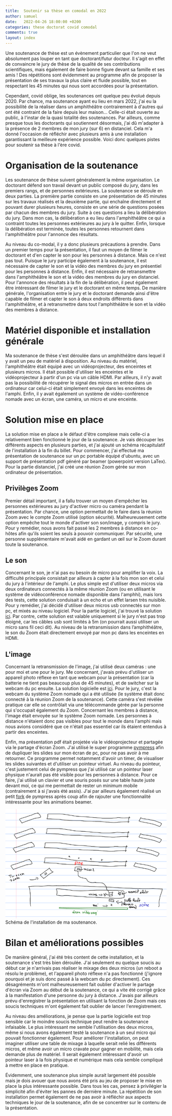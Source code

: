 ```yaml
---
title:  Soutenir sa thèse en comodal en 2022
author: samuel
date:   2022-04-26 18:00:00 +0200
categories: these doctorat covid comodal
comments: true
layout: index
---
```


Une soutenance de thèse est un évènement particulier que l'on ne veut absolument pas louper en tant que doctorant/futur docteur. Il s'agit en effet de convaincre le jury de thèse de la qualité de ses contributions scientifiques, mais également de faire bonne figure devant sa famille et ses amis ! Des répétitions sont évidemment au programme afin de proposer la présentation de ses travaux la plus claire et fluide possible, tout en respectant les 45 minutes qui nous sont accordées pour la présentation.

Cependant, covid oblige, les soutenances ont quelque peu évolué depuis 2020. Par chance, ma soutenance ayant eu lieu en mars 2022, j'ai eu la possibilité de la réaliser dans un amphithéâtre contrairement à d'autres qui ont été contraint de la faire depuis leur maison... Celle-ci était ouverte au public, à l'instar de la quasi totalité des soutenances. Par ailleurs, comme presque tous les doctorants qui soutiennent désormais, j'ai dû  m'adapter à la présence de 2 membres de mon jury (sur 6) en distanciel. Cela m'a donné l'occasion de réfléchir avec plusieurs amis à une installation garantissant la meilleure expérience possible. Voici donc quelques pistes pour soutenir sa thèse à l'ère covid.

# Organisation de la soutenance

Les soutenance de thèse suivent généralement la même organisation. Le doctorant défend son travail devant un public composé du jury, dans les premiers rangs, et de personnes extérieures. La soutenance se déroule en deux parties. La première partie consiste en une présentation de 45 minutes sur les travaux réalisés et la deuxième partie, qui enchaîne directement et pouvant durer plusieurs heures, consiste en une série de questions posées par chacun des membres du jury. Suite à ces questions a lieu la délibération du jury. Dans mon cas, la délibération a eu lieu dans l'amphithéâtre ce qui a contraint toutes les personnes extérieures au jury à le quitter. Enfin, lorsque la délibération est terminée, toutes les personnes retournent dans l'amphithéâtre pour l'annonce des résultats.

Au niveau du co-modal, il y a donc plusieurs précautions à prendre. Dans un premier temps pour la présentation, il faut un moyen de filmer le doctorant et d'en capter le son pour les personnes à distance. Mais ce n'est pas tout. Puisque le jury participe également à la soutenance, il est nécessaire de capter le son et la vidéo des membres du jury en présentiel pour les personnes à distance. Enfin, il est nécessaire de retransmettre dans l'amphithéâtre le son et la vidéo des membres du jury en distanciel. Pour l'annonce des résultats à la fin de la délibération, il peut également être intéressant de filmer le jury et le doctorant en même temps. De manière générale, l'organisation entre le jury et le doctorant demande ainsi d'être capable de filmer et capter le son à deux endroits différents dans l'amphithéâtre, et à retransmettre dans tout l'amphithéâtre le son et la vidéo des membres à distance.

# Matériel disponible et installation générale

Ma soutenance de thèse s'est déroulée dans un amphithéâtre dans lequel il y avait un peu de matériel à disposition. Au niveau du matériel, l'amphithéâtre était équipé avec un vidéoprojecteur, des enceintes et plusieurs micros. Il était possible d'utiliser les enceintes et le vidéoprojecteur à partir d'un pc via un câble HDMI. Par ailleurs, il n'y avait pas la possibilité de récupérer le signal des micros en entrée dans un ordinateur car celui-ci était simplement envoyé dans les enceintes de l'amphi. Enfin, il y avait également un système de vidéo-conférence nomade avec un écran, une caméra, un micro et une enceinte.


# Solution mise en place

La solution mise en place a le défaut d'être complexe mais celle-ci a relativement bien fonctionné le jour de la soutenance. Je vais découper les différents aspects en plusieurs parties, et j'ai ajouté un schéma récapitulatif de l'installation à la fin du billet. Pour commencer, j'ai effectué ma présentation de soutenance sur un pc portable équipé d'ubuntu, avec un support de présentation pdf généré par beamer (powerpoint version LaTex). Pour la partie distanciel, j'ai créé une réunion Zoom gérée sur mon ordinateur de présentation.

## Privilèges Zoom

Premier détail important, il a fallu trouver un moyen d'empêcher les personnes extérieures au jury d'activer micro ou caméra pendant la présentation. Par chance, une option permettait de le faire dans la réunion Zoom avec le compte Zoom utilisé (option sécurité). Malheureusement cette option empêche tout le monde d'activer son son/image, y compris le jury. Pour y remédier, nous avons fait passé les 2 membres à distance en co-hôtes afin qu'ils soient les seuls à pouvoir communiquer. Par sécurité, une personne supplémentaire m'avait aidé en gardant un œil sur le Zoom durant toute la soutenance.

## Le son

Concernant le son, je n'ai pas eu besoin de micro pour amplifier la voix. La difficulté principale consistait par ailleurs à capter à la fois mon son et celui du jury à l'intérieur de l'amphi. Le plus simple est d'utiliser deux micros via deux ordinateurs connectés à la même réunion Zoom (ou en utilisant le système de vidéoconférence nomade disponible dans l'amphhi), mais lors des tests, cette solution conduisait à un echo et un effet larsen très nuisible. Pour y remédier, j'ai décidé d'utiliser deux micros usb connectés sur mon pc, et mixés au niveau logiciel. Pour la partie logiciel, j'ai trouvé la solution [ici](https://askubuntu.com/questions/868817/collecting-and-mixing-sound-input-from-different-microphones). Par contre, cette solution est valable uniquement si le jury n'est pas trop éloigné, car les câbles usb sont limités à 5m (on pourrait aussi utiliser un micro sans fil ceci dit). Au niveau de la retransmission dans l’amphithéâtre, le son du Zoom était directement envoyé par mon pc dans les enceintes en HDMI.

## L'image

Concernant la retransmission de l'image, j'ai utilisé deux caméras : une pour moi et une pour le jury. Me concernant, j'avais prévu d'utiliser un appareil photo réflexe en tant que webcam pour la présentation (car la batterie ne tient pas beaucoup plus de 45 minutes), et de switcher sur la webcam du pc ensuite. La solution logicielle est [ici](https://maximevaillancourt.com/blog/canon-dslr-webcam-debian-ubuntu). Pour le jury, c'est la webcam du système Zoom nomade qui a été utilisée (le système était donc connecté à la réunion Zoom de la soutenance). Cette caméra s'est révélée pratique car elle se contrôlait via une télécommande gérée par la personne qui s'occupait également du Zoom. Concernant les membres à distance, l'image était envoyée sur le système Zoom nomade. Les personnes à distance n'étaient donc pas visibles pour tout le monde dans l'amphi mais nous avions considéré que ce n'était pas essentiel car ils étaient entendus à partir des enceintes.

Enfin, ma présentation pdf était projetée via le vidéoprojecteur et partagée via le partage d'écran Zoom. J'ai utilisé le super programme [pympress](https://github.com/Cimbali/pympress) afin de dupliquer les slides sur mon écran de pc, pour ne pas avoir à me retourner. Ce programme permet notamment d'avoir un timer, de visualiser les slides suivantes et d'utiliser un pointeur virtuel. Au niveau du pointeur, c'est justement celui de pympress que j'ai utilisé car un pointeur laser physique n'aurait pas été visible pour les personnes à distance. Pour ce faire, j'ai utilisé un clavier et une souris posés sur une table haute juste devant moi, ce qui me permettait de rester un minimum mobile (contrairement à si j'avais été assis). J'ai par ailleurs également réalisé un petit [fork](https://github.com/smbct/pympress.git) de pympress après coup afin de rajouter une fonctionnalité intéressante pour les animations beamer.


![Schéma de la soutenance](/assets/schema_soutenance.png)
Schéma de l'installation de ma soutenance.

# Bilan et améliorations possibles

De manière général, j'ai été très content de cette installation, et la soutenance s'est très bien déroulée. J'ai seulement eu quelque soucis au début car je n'arrivais pas réaliser le mixage des deux micros (un reboot a résolu le problème), et l'appareil photo réflexe n'a pas fonctionné (j'ignore pourquoi et je suis donc passé à la webcam du pc directement). Ces désagréments m'ont malheureusement fait oublier d'activer le partage d'écran via Zoom au début de la soutenance, ce qui a vite été corrigé grâce à la manifestation d'une personne du jury à distance. J'avais par ailleurs prévu d'enregistrer la présentation en utilisant la fonction de Zoom mais ces soucis techniques m'ont également fait oublier de lancer l'enregistrement.

Au niveau des améliorations, je pense que la partie logicielle est trop sensible car le moindre soucis technique peut rendre la soutenance infaisable. Le plus intéressant me semble l'utilisation des deux micros, même si nous avons également testé la soutenance à un seul micro qui pouvait fonctionner également. Pour améliorer l'installation, on peut imaginer utiliser une table de mixage à laquelle serait relié les différents micros, et même avoir un micro cravate pour gagner en mobilité, mais cela demande plus de matériel. Il serait également intéressant d'avoir un pointeur laser à la fois physique et numérique mais cela semble compliqué à mettre en place en pratique.

Évidemment, une soutenance plus simple aurait largement été possible mais je dois avouer que nous avons été pris au jeu de proposer le mise en place la plus intéressante possible. Dans tous les cas, pensez à privilégier la simplicité afin d'éviter les pannes de dernière minute. La répétition de son installation permet également de ne pas avoir à réfléchir aux aspects techniques le jour de la soutenance, afin de se concentrer sur le contenu de la présentation.
